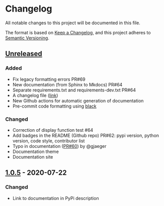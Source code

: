 # Changelog
All notable changes to this project will be documented in this file.

The format is based on [Keep a Changelog](https://keepachangelog.com/en/1.0.0/),
and this project adheres to [Semantic Versioning](https://semver.org/spec/v2.0.0.html).

## [Unreleased]
### Added

- Fix legacy formatting errors PR#69
- New documentation (from Sphinx to Mkdocs) PR#64
- Separate requirements.txt and requirements-dev.txt PR#64
- A changelog file ([link](https://github.com/deepcharles/ruptures/blob/master/CHANGELOG.md))
- New Github actions for automatic generation of documentation
- Pre-commit code formatting using [black](https://github.com/psf/black)

### Changed

- Correction of display function test #64
- Add badges in the README (Github repo) PR#62: pypi version, python version, code style, contributor list
- Typo in documentation ([PR#60](https://github.com/deepcharles/ruptures/pull/60)) by @gjaeger
- Documentation theme
- Documentation site

## [1.0.5] - 2020-07-22
### Changed
- Link to documentation in PyPi description


[Unreleased]: https://github.com/deepcharles/ruptures/compare/v1.0.5...HEAD
[1.0.5]: https://github.com/deepcharles/ruptures/compare/v1.0.4...v1.0.5
